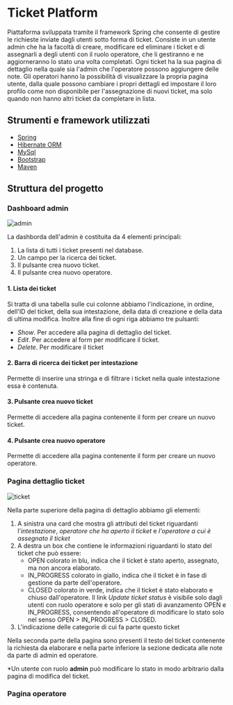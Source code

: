 # Ticket Platform
Piattaforma sviluppata tramite il framework Spring che consente di gestire le richieste inviate dagli utenti sotto forma di ticket.
Consiste in un utente admin che ha la facoltà di creare, modificare ed eliminare i ticket e di assegnarli a degli utenti con il ruolo operatore, che li gestiranno e ne aggiorneranno lo stato una volta completati.
Ogni ticket ha la sua pagina di dettaglio nella quale sia l'admin che l'operatore possono aggiungere delle note.
Gli operatori hanno la possibilità di visualizzare la propria pagina utente, dalla quale possono cambiare i propri dettagli ed impostare il loro profilo come non disponibile per l'assegnazione di nuovi ticket, ma solo quando non hanno altri ticket da completare in lista.

## Strumenti e framework utilizzati

* [Spring](https://spring.io/)
* [Hibernate ORM](https://hibernate.org/orm/)
* [MySql](https://www.mysql.com)
* [Bootstrap](https://getbootstrap.com/)
* [Maven](https://maven.apache.org/)

## Struttura del progetto

### Dashboard admin
![admin](https://github.com/user-attachments/assets/4b9d8f30-b4b0-4c59-bce3-412cd3ec892b)

La dashborda dell'admin è costituita da 4 elementi principali:
1. La lista di tutti i ticket presenti nel database.
2. Un campo per la ricerca dei ticket.
3. Il pulsante crea nuovo ticket.
4. Il pulsante crea nuovo operatore.

#### 1. Lista dei ticket
Si tratta di una tabella sulle cui colonne abbiamo l'indicazione, in ordine, dell'ID del ticket, della sua intestazione, della data di creazione e della data di ultima modifica.
Inoltre alla fine di ogni riga abbiamo tre pulsanti:
* _Show_. Per accedere alla pagina di dettaglio del ticket.
* _Edit_. Per accedere al form per modificare il ticket.
* _Delete_. Per modificare il ticket

#### 2. Barra di ricerca dei ticket per intestazione
Permette di inserire una stringa e di filtrare i ticket nella quale intestazione essa è contenuta.

#### 3. Pulsante crea nuovo ticket
Permette di accedere alla pagina contenente il form per creare un nuovo ticket.

#### 4. Pulsante crea nuovo operatore
Permette di accedere alla pagina contenente il form per creare un nuovo operatore.

### Pagina dettaglio ticket
![ticket](https://github.com/user-attachments/assets/a18ae79b-7bc0-44f1-95fc-601a972eccac)

Nella parte superiore della pagina di dettaglio abbiamo gli elementi:
1. A sinistra una card che mostra gli attributi del ticket riguardanti l'_intestazione_, _operatore che ha aperto il ticket_ e _l'operatore a cui è assegnato il ticket_
2. A destra un box che contiene le informazioni riguardanti lo stato del ticket che può essere:
   * OPEN colorato in blu, indica che il ticket è stato aperto, assegnato, ma non ancora elaborato.
   * IN_PROGRESS colorato in giallo, indica che il ticket è in fase di gestione da parte dell'operatore.
   * CLOSED colorato in verde, indica che il ticket è stato elaborato e chiuso dall'operatore.
   Il link _Update ticket status_ è visibile solo dagli utenti con ruolo operatore e solo per gli stati di avanzamento OPEN e IN_PROGRESS, consentendo         all'operatore di modificare lo stato solo nel senso OPEN > IN_PROGRESS > CLOSED.
3. L'indicazione delle categorie di cui fa parte questo ticket

Nella seconda parte della pagina sono presenti il testo del ticket contenente la richiesta da elaborare e nella parte inferiore la sezione dedicata alle note da parte di admin ed operatore.

*Un utente con ruolo **admin** può modificare lo stato in modo arbitrario dalla pagina di modifica del ticket.
 
### Pagina operatore

